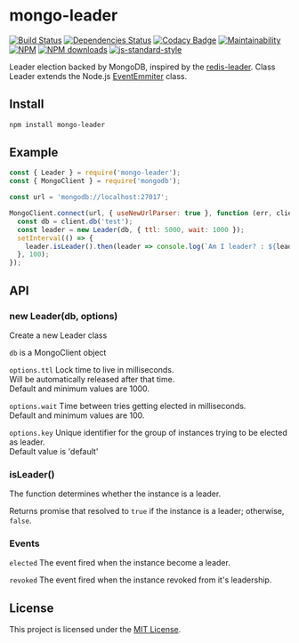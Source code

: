 # mongo-leader

[![Build Status](https://img.shields.io/github/actions/workflow/status/andrewmolyuk/mongo-leader/release.yml)](https://github.com/andrewmolyuk/mongo-leader/actions?query=workflow%3A%22Release%22)
[![Dependencies Status](https://badges.depfu.com/badges/63d997d7115c8f3b1c32c570f8941f56/overview.svg)](https://depfu.com/github/andrewmolyuk/mongo-leader?project_id=17960)
[![Codacy Badge](https://img.shields.io/codacy/grade/3b010767baf5402b90ce45239a11d977)](https://www.codacy.com/app/andrewmolyuk/mongo-leader?utm_source=github.com&utm_medium=referral&utm_content=andrewmolyuk/mongo-leader&utm_campaign=Badge_Grade)
[![Maintainability](https://img.shields.io/codeclimate/maintainability/andrewmolyuk/mongo-leader)](https://codeclimate.com/github/andrewmolyuk/mongo-leader/maintainability)
[![NPM](https://img.shields.io/npm/v/mongo-leader.svg?style=flat)](http://npm.im/mongo-leader)
[![NPM downloads](http://img.shields.io/npm/dw/mongo-leader.svg?style=flat)](http://npm.im/mongo-leader)
[![js-standard-style](https://img.shields.io/badge/code%20style-standard-brightgreen.svg)](http://standardjs.com)

Leader election backed by MongoDB, inspired by the [redis-leader](https://github.com/pierreinglebert/redis-leader).
Class Leader extends the Node.js [EventEmmiter](https://nodejs.org/api/events.html#events_class_eventemitter) class.

## Install

```bash
npm install mongo-leader
```

## Example

```javascript
const { Leader } = require('mongo-leader');
const { MongoClient } = require('mongodb');

const url = 'mongodb://localhost:27017';

MongoClient.connect(url, { useNewUrlParser: true }, function (err, client) {
  const db = client.db('test');
  const leader = new Leader(db, { ttl: 5000, wait: 1000 });
  setInterval(() => {
    leader.isLeader().then(leader => console.log(`Am I leader? : ${leader}`));
  }, 100);
});
```

## API

### new Leader(db, options)

Create a new Leader class

`db` is a MongoClient object

`options.ttl` Lock time to live in milliseconds.  
Will be automatically released after that time.  
Default and minimum values are 1000.

`options.wait` Time between tries getting elected in milliseconds.  
Default and minimum values are 100.

`options.key` Unique identifier for the group of instances trying to be elected as leader.  
Default value is 'default'

### isLeader()

The function determines whether the instance is a leader.

Returns promise that resolved to `true` if the instance is a leader; otherwise, `false`.

### Events

`elected` The event fired when the instance become a leader.

`revoked` The event fired when the instance revoked from it's leadership.

## License

This project is licensed under the [MIT License](https://github.com/andrewmolyuk/mongo-leader/blob/master/LICENSE).
